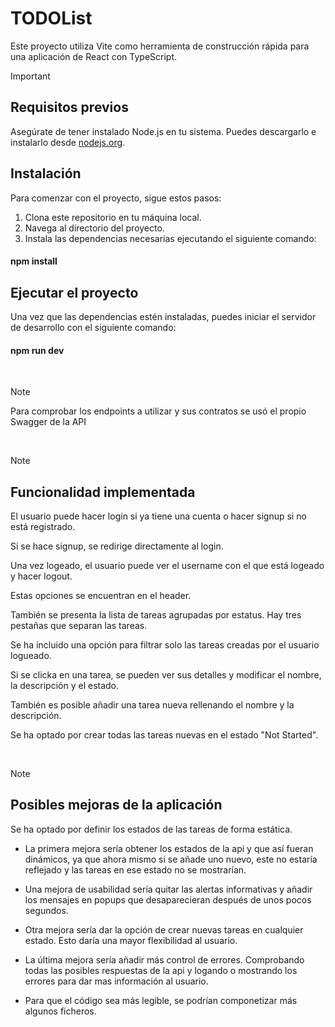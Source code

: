 # TODOList

Este proyecto utiliza Vite como herramienta de construcción rápida para una aplicación de React con TypeScript.



> [!IMPORTANT]
> ## Requisitos previos
> Asegúrate de tener instalado Node.js en tu sistema. Puedes descargarlo e instalarlo desde [nodejs.org](nodejs.org).
> ## Instalación
> Para comenzar con el proyecto, sigue estos pasos:
> 1. Clona este repositorio en tu máquina local.
> 2. Navega al directorio del proyecto.
> 3. Instala las dependencias necesarias ejecutando el siguiente comando:
> #### npm install
> ## Ejecutar el proyecto
> Una vez que las dependencias estén instaladas, puedes iniciar el servidor de desarrollo con el siguiente comando:
> #### npm run dev

</br>

> [!NOTE]
> Para comprobar los endpoints a utilizar y sus contratos se usó el propio Swagger de la API

</br>


> [!NOTE]
> ## Funcionalidad implementada
> El usuario puede hacer login si ya tiene una cuenta o hacer signup si no está registrado.
> 
> Si se hace signup, se redirige directamente al login.
> 
> Una vez logeado, el usuario puede ver el username con el que está logeado y hacer logout.
> 
> Estas opciones se encuentran en el header.
> 
> También se presenta la lista de tareas agrupadas por estatus. Hay tres pestañas que separan las tareas.
> 
> Se ha incluido una opción para filtrar solo las tareas creadas por el usuario logueado.
> 
> Si se clicka en una tarea, se pueden ver sus detalles y modificar el nombre, la descripción y el estado.
> 
> También es posible añadir una tarea nueva rellenando el nombre y la descripción.
> 
> Se ha optado por crear todas las tareas nuevas en el estado "Not Started".

</br>


> [!NOTE]
> ## Posibles mejoras de la aplicación
> Se ha optado por definir los estados de las tareas de forma estática.
> 
> - La primera mejora sería obtener los estados de la api y que así fueran dinámicos, ya que ahora mismo si se añade uno nuevo, este no estaría reflejado y las tareas en ese estado no se mostrarían.
> 
> - Una mejora de usabilidad sería quitar las alertas informativas y añadir los mensajes en popups que desaparecieran después de unos pocos segundos.
> 
> - Otra mejora sería dar la opción de crear nuevas tareas en cualquier estado. Esto daría una mayor flexibilidad al usuario.
> 
> - La última mejora sería añadir más control de errores. Comprobando todas las posibles respuestas de la api y logando o mostrando los errores para dar mas información al usuario.
> 
> - Para que el código sea más legible, se podrían componetizar más algunos ficheros.

